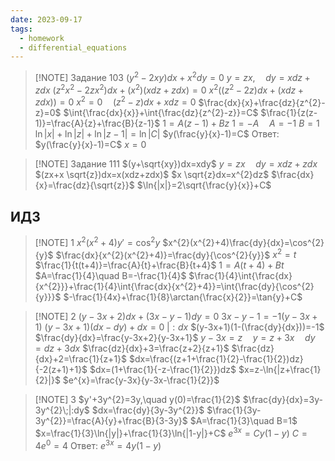 ```yaml
---
date: 2023-09-17
tags:
  - homework
  - differential_equations
---
```


> [!NOTE] Задание 103
> $(y^{2}-2xy)dx+x^{2}dy=0$
> $y=zx,\quad dy=xdz+zdx$
> $(z^{2}x^{2}-2zx^{2})dx+(x^2)(xdz+zdx)=0$
> $x^{2}((z^{2}-2z)dx+(xdz+zdx))=0$
> $x^{2}=0\quad (z^{2}-z)dx+xdz=0$
> $\frac{dx}{x}+\frac{dz}{z^{2}-z}=0$
> $\int{\frac{dx}{x}}+\int{\frac{dz}{z^{2}-z}}=C$
> $\frac{1}{z(z-1)}=\frac{A}{z}+\frac{B}{z-1}$
> $1=A(z-1)+Bz$
> $1=-A\quad A=-1$
> $B=1$
> $\ln{|x|}+\ln{|z|}+\ln{|z-1|}=\ln{|C|}$
> $y(\frac{y}{x}-1)=C$
> Ответ:
> $y(\frac{y}{x}-1)=C$
> $x=0$

> [!NOTE] Задание 111
> $(y+\sqrt{xy})dx=xdy$
> $y=zx\quad dy=xdz+zdx$
> $(zx+x \sqrt{z})dx=x(xdz+zdx)$
> $x \sqrt{z}dx=x^{2}dz$
> $\frac{dx}{x}=\frac{dz}{\sqrt{z}}$
> $\ln{|x|}=2\sqrt{\frac{y}{x}}+C$

## ИДЗ

> [!NOTE] 1
> $x^{2}(x^{2}+4)y'=\cos^{2}{y}$
> $x^{2}(x^{2}+4)\frac{dy}{dx}=\cos^{2}{y}$
> $\frac{dx}{x^{2}(x^{2}+4)}=\frac{dy}{\cos^{2}{y}}$
> $x^{2}=t$
> $\frac{1}{t(t+4)}=\frac{A}{t}+\frac{B}{t+4}$
> $1=A(t+4)+Bt$
> $A=\frac{1}{4}\quad B=-\frac{1}{4}$
> $\frac{1}{4}\int{\frac{dx}{x^{2}}}+\frac{1}{4}\int{\frac{dx}{x^{2}+4}}=\int{\frac{dy}{\cos^{2}{y}}}$
> $-\frac{1}{4x}+\frac{1}{8}\arctan{\frac{x}{2}}=\tan{y}+C$

> [!NOTE] 2
> $(y-3x+2)dx+(3x-y-1)dy=0$
> $3x-y-1 = -1(y-3x+1)$
> $(y-3x+1)(dx-dy)+dx=0\;|:dx$
> $(y-3x+1)(1-(\frac{dy}{dx}))=-1$
> $\frac{dy}{dx}=\frac{y-3x+2}{y-3x+1}$
> $y-3x=z\quad y=z+3x\quad dy=dz+3dx$
> $\frac{dz}{dx}+3=\frac{z+2}{z+1}$
> $\frac{dz}{dx}+2=\frac{1}{z+1}$
> $dx=\frac{(z+1+\frac{1}{2}-\frac{1}{2})dz}{-2(z+1)+1}$
> $dx=(1+\frac{1}{-z-\frac{1}{2}})dz$
> $x=z-\ln{|z+\frac{1}{2}|}$
> $e^{x}=\frac{y-3x}{y-3x-\frac{1}{2}}$
> 
 
> [!NOTE] 3
> $y'+3y^{2}=3y,\quad y(0)=\frac{1}{2}$
> $\frac{dy}{dx}=3y-3y^{2}\;|:dy$
> $dx=\frac{dy}{3y-3y^{2}}$
> $\frac{1}{3y-3y^{2}}=\frac{A}{y}+\frac{B}{3-3y}$
> $A=\frac{1}{3}\quad B=1$
> $x=\frac{1}{3}\ln{|y|}+\frac{1}{3}\ln{|1-y|}+C$
> $e^{3x}=Cy(1-y)$
> $C=4e^{0}=4$
> Ответ:
> $e^{3x}=4y(1-y)$
